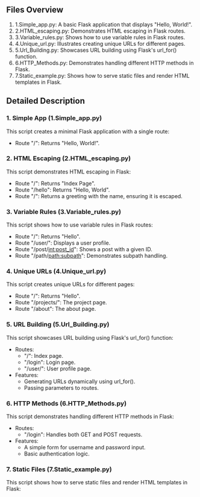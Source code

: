 ## Files Overview

1. 1.Simple_app.py: A basic Flask application that displays "Hello, World!".
2. 2.HTML_escaping.py: Demonstrates HTML escaping in Flask routes.
3. 3.Variable_rules.py: Shows how to use variable rules in Flask routes.
4. 4.Unique_url.py: Illustrates creating unique URLs for different pages.
5. 5.Url_Building.py: Showcases URL building using Flask's url_for() function.
6. 6.HTTP_Methods.py: Demonstrates handling different HTTP methods in Flask.
7. 7.Static_example.py: Shows how to serve static files and render HTML templates in Flask.

## Detailed Description

### 1. Simple App (1.Simple_app.py)

This script creates a minimal Flask application with a single route:

- Route "/": Returns "Hello, World!".

### 2. HTML Escaping (2.HTML_escaping.py)

This script demonstrates HTML escaping in Flask:

- Route "/": Returns "Index Page".
- Route "/hello": Returns "Hello, World".
- Route "/<name>": Returns a greeting with the name, ensuring it is escaped.

### 3. Variable Rules (3.Variable_rules.py)

This script shows how to use variable rules in Flask routes:

- Route "/": Returns "Hello".
- Route "/user/<username>": Displays a user profile.
- Route "/post/<int:post_id>": Shows a post with a given ID.
- Route "/path/<path:subpath>": Demonstrates subpath handling.

### 4. Unique URLs (4.Unique_url.py)

This script creates unique URLs for different pages:

- Route "/": Returns "Hello".
- Route "/projects/": The project page.
- Route "/about": The about page.

### 5. URL Building (5.Url_Building.py)

This script showcases URL building using Flask's url_for() function:

- Routes:
  - "/": Index page.
  - "/login": Login page.
  - "/user/<username>": User profile page.
- Features:
  - Generating URLs dynamically using url_for().
  - Passing parameters to routes.

### 6. HTTP Methods (6.HTTP_Methods.py)

This script demonstrates handling different HTTP methods in Flask:

- Routes:
  - "/login": Handles both GET and POST requests.
- Features:
  - A simple form for username and password input.
  - Basic authentication logic.

### 7. Static Files (7.Static_example.py)

This script shows how to serve static files and render HTML templates in Flask:
